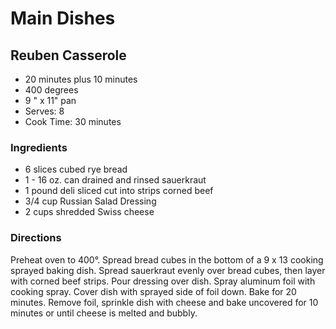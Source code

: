 # Main Dishes

## Reuben Casserole

* 20 minutes plus 10 minutes
* 400 degrees
* 9 " x 11" pan
* Serves: 8
* Cook Time: 30 minutes

### Ingredients

* 6 slices cubed rye bread
* 1 - 16 oz. can drained and rinsed sauerkraut
* 1 pound deli sliced cut into strips corned beef
* 3/4 cup Russian Salad Dressing
* 2 cups shredded Swiss cheese

### Directions

Preheat oven to 400°. Spread bread cubes in the bottom of a 9 x 13 cooking sprayed baking dish. Spread sauerkraut evenly over bread cubes, then layer with corned beef strips. Pour dressing over dish. Spray aluminum foil with cooking spray. Cover dish with sprayed side of foil down. Bake for 20 minutes. Remove foil, sprinkle dish with cheese and bake uncovered for 10 minutes or until cheese is melted and bubbly.
